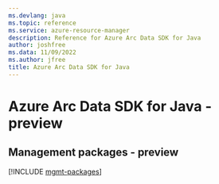```yaml
---
ms.devlang: java
ms.topic: reference
ms.service: azure-resource-manager
description: Reference for Azure Arc Data SDK for Java
author: joshfree
ms.data: 11/09/2022
ms.author: jfree
title: Azure Arc Data SDK for Java
---
```

# Azure Arc Data SDK for Java - preview

## Management packages - preview
[!INCLUDE [mgmt-packages](arc-data-mgmt-index.md)]